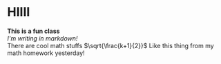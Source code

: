 # HIIII
**This is a fun class**  
*I'm writing in markdown!*  
There are cool math stuffs $\sqrt{\frac{k+1}{2}}$ Like this thing from my math homework yesterday!

